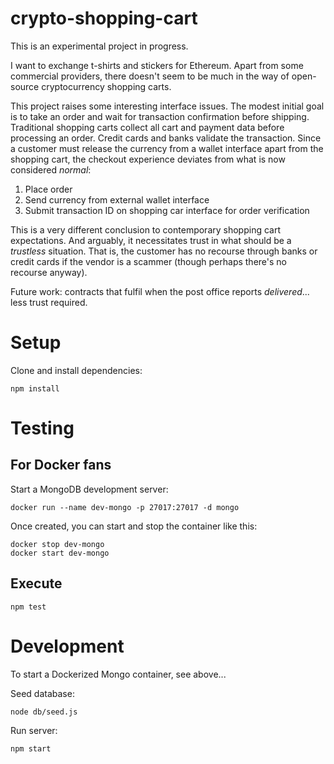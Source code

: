 crypto-shopping-cart
====================

This is an experimental project in progress.

I want to exchange t-shirts and stickers for Ethereum. Apart from some commercial providers, there doesn't seem to be much in the way of open-source cryptocurrency shopping carts. 

This project raises some interesting interface issues. The modest initial goal is to take an order and wait for transaction confirmation before shipping. Traditional shopping carts collect all cart and payment data before processing an order. Credit cards and banks validate the transaction. Since a customer must release the currency from a wallet interface apart from the shopping cart, the checkout experience deviates from what is now considered _normal_:

1. Place order
2. Send currency from external wallet interface
3. Submit transaction ID on shopping car interface for order verification

This is a very different conclusion to contemporary shopping cart expectations. And arguably, it necessitates trust in what should be a _trustless_ situation. That is, the customer has no recourse through banks or credit cards if the vendor is a scammer (though perhaps there's no recourse anyway).

Future work: contracts that fulfil when the post office reports _delivered_... less trust required.

# Setup

Clone and install dependencies:

```
npm install
```

# Testing

## For Docker fans

Start a MongoDB development server:

```
docker run --name dev-mongo -p 27017:27017 -d mongo
```

Once created, you can start and stop the container like this:

```
docker stop dev-mongo
docker start dev-mongo
```

## Execute

```
npm test
```

# Development

To start a Dockerized Mongo container, see above...

Seed database:

```
node db/seed.js
```

Run server:

```
npm start
```


